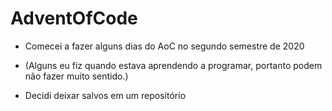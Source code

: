 # AdventOfCode

- Comecei a fazer alguns dias do AoC no segundo semestre de 2020
- (Alguns eu fiz quando estava aprendendo a programar, portanto podem não fazer muito sentido.)

- Decidi deixar salvos em um repositório
